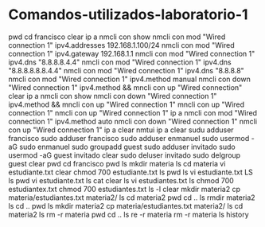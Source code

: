 # Comandos-utilizados-laboratorio-1
 pwd
      cd francisco
      clear
      ip a
      nmcli con show
      nmcli con mod "Wired connection 1" ipv4.addresses 192.168.1.100/24
      nmcli con mod "Wired connection 1" ipv4.gateway 192.168.1.1
      nmcli con mod "Wired connection 1" ipv4.dns "8.8.8.8.4.4"
      nmcli con mod "Wired connection 1" ipv4.dns "8.8.8.8.8.8.4.4"
     nmcli con mod "Wired connection 1" ipv4.dns "8.8.8.8"
     nmcli con mod "Wired connection 1" ipv4.method manual
     nmcli con down "Wired connection 1" ipv4.method  && mncli con up "Wired connection"
     clear
     ip a
     nmcli con show
     nmcli con down "Wired connection 1" ipv4.method  && mncli con up "Wired connection 1"
     mncli con up "Wired connection 1"
     nmcli con up "Wired connection 1"
     ip a
     nmcli con mod "Wired connection 1" ipv4.method auto
     nmcli con down "Wired connection 1"
     nmcli con up "Wired connection 1"
     ip a
     clear
     nmtui
     ip a
     clear
     sudu adduser francisco
     sudo adduser francisco
     sudo adduser enmanuel
     sudo usermod -aG sudo enmanuel
     sudo groupadd guest
     sudo adduser invitado
     sudo usermod -aG guest invitado
     clear
     sudo deluser invitado
     sudo delgroup guest
     clear
     pwd
     cd francisco
     pwd
     ls
     mkdir materia
     ls
     cd materia
     vi estudiante.txt 
     clear
     chmod 700 estudiante.txt
     ls
     pwd
     ls
     vi estudiante.txt
     LS
     ls
     pwd
     vi estudiante.txt
     ls
     cat
     clear
     ls
     vi estudiantes.txt
     ls
     chmod 700 estudiantex.txt
     chmod 700 estudiantes.txt
     ls -l
     clear
     mkdir materia2
     cp materia/estudiantes.txt materia2/
     ls
     cd materia2
     pwd
     cd ..
     ls
     rmdir materia2
     ls
     cd ..
     pwd
     ls
     mkdir materia2
     cp materia/estudiantes.txt materia2/
     ls
     cd materia2
     ls
     rm -r materia
     pwd
     cd ..
     ls
     re -r materia
     rm -r materia
     ls
     history
